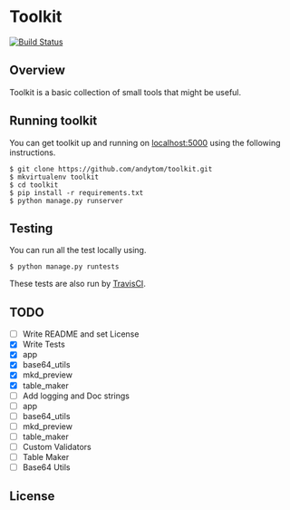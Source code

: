 # Toolkit

[![Build Status](https://travis-ci.org/andytom/toolkit.svg?branch=master)](https://travis-ci.org/andytom/toolkit)

## Overview

Toolkit is a basic collection of small tools that might be useful.

## Running toolkit

You can get toolkit up and running on [localhost:5000](http://localhost:5000/)
using the following instructions.

~~~
$ git clone https://github.com/andytom/toolkit.git
$ mkvirtualenv toolkit
$ cd toolkit
$ pip install -r requirements.txt
$ python manage.py runserver
~~~


## Testing

You can run all the test locally using.

~~~
$ python manage.py runtests
~~~

These tests are also run by [TravisCI](https://travis-ci.org/andytom/toolkit).


## TODO
- [ ] Write README and set License
- [x] Write Tests
 - [x] app
 - [x] base64_utils
 - [x] mkd_preview
 - [x] table_maker
- [ ] Add logging and Doc strings
 - [ ] app
 - [ ] base64_utils
 - [ ] mkd_preview
 - [ ] table_maker
- [ ] Custom Validators
 - [ ] Table Maker
 - [ ] Base64 Utils

## License
